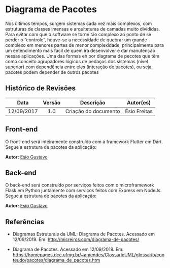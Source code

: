 # Diagrama de Pacotes

Nos últimos tempos, surgem sistemas cada vez mais complexos, com estruturas de classes imensas e arquiteturas de camadas muito divididas. Para evitar com que o software se torne tão complexo ao ponto de se perder o “controle”, houve-se a necessidade de quebrar um grande complexo em menores partes de menor complexidade, principalmente para um entendimento mais fácil de quem irá desenvolver e dar manutenção nessas aplicações. Uma das formas eh por diagrama de pecotes que têm como conceito agrupadores lógicos de pedaços dos sistemas (nível superior) com dependência entre eles (interação de pacotes), ou seja, pacotes podem depender de outros pacotes

## Histórico de Revisões

| Data | Versão | Descrição | Autor(es) |
| :--: | :----: | :-------: | :-------: |
| 12/09/2017     |  1.0       |  Criação do documento         |      Ésio Freitas     |


## Front-end

O front-end será inteiramente construído com a framework Flutter em Dart. Segue a estrutura de pacotes da aplicação:

**Autor:** [Esio Gustavo](https://github.com/EsioFreitas)

## Back-end

O back-end será construído por serviços feitos com o microframework Flask em Python juntamente com serviços feitos com Express em NodeJs. Segue a estrutura de pacotes da aplicação:

**Autor:** [Esio Gustavo](https://github.com/EsioFreitas)

## Referências

- Diagramas Estruturais da UML: Diagrama de Pacotes. Acessado em 12/09/2019. Em: <http://micreiros.com/diagrama-de-pacotes/>

- Diagrama de Pacotes. Acessado em 12/09/2019. Em: <https://homepages.dcc.ufmg.br/~amendes/GlossarioUML/glossario/conteudo/pacotes/diagrama_de_pacotes.htm>  
